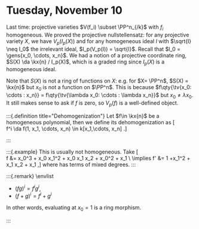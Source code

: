 # Tuesday, November 10

Last time: projective varieties $V(f_i) \subset \PP^n_{/k}$ with $f_i$ homogeneous.
We proved the projective nullstellensatz: for any projective variety $X$, we have $V_p(I_p(X))$ and for any homogeneous ideal $I$ with $\sqrt{I} \neq I_0$ the irrelevant ideal, $I_p(V_p(I)) = \sqrt{I}$.
Recall that $I_0 = \gens{x_0, \cdots, x_n}$.
We had a notion of a projective coordinate ring, $S(X) \da \kx{n} / I_p(X)$, which is a graded ring since $I_p(X)$ is a homogeneous ideal.

Note that $S(X)$ is not a ring of functions on $X$: e.g. for $X= \PP^n$, $S(X) = \kx{n}$ but $x_0$ is not a function on $\PP^n$.
This is because $f\qty{\tv{x_0: \cdots : x_n}} = f\qty{\tv{\lambda x_0: \cdots : \lambda x_n}}$ but $x_0\neq \lambda x_0$.
It still makes sense to ask if $f$ is zero, so $V_p(f)$ is a well-defined object.

:::{.definition title="Dehomogenization"}
Let $f\in \kx{n}$ be a homogeneous polynomial, then we define its dehomogenization as
\[  
f^i \da f(1, x_1, \cdots, x_n) \in k[x_1,\cdots, x_n]
.\]

:::

:::{.example}
This is usually not homogeneous. 
Take
\[  
f &= x_0^3 + x_0 x_1^2 + x_0 x_1 x_2 + x_0^2 + x_1 \\
\implies f' &= 1  +x_1^2 + x_1 x_2 + x_1
,\]
where has terms of mixed degrees.
:::

:::{.remark}
\envlist

- $(fg)^i = f^i g^i$,
- $(f+g)^i = f^i + g^i$

In other words, evaluating at $x_0 = 1$ is a ring morphism.

:::
